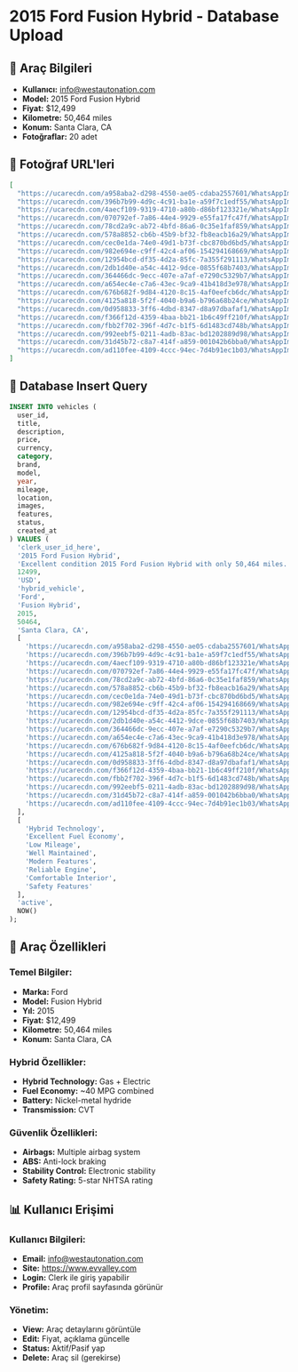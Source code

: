 # 2015 Ford Fusion Hybrid - Database Upload

## 🚗 Araç Bilgileri
- **Kullanıcı:** info@westautonation.com
- **Model:** 2015 Ford Fusion Hybrid
- **Fiyat:** $12,499
- **Kilometre:** 50,464 miles
- **Konum:** Santa Clara, CA
- **Fotoğraflar:** 20 adet

## 📸 Fotoğraf URL'leri
```json
[
  "https://ucarecdn.com/a958aba2-d298-4550-ae05-cdaba2557601/WhatsAppImage20250614at153454.jpeg",
  "https://ucarecdn.com/396b7b99-4d9c-4c91-ba1e-a59f7c1edf55/WhatsAppImage20250614at153455.jpeg",
  "https://ucarecdn.com/4aecf109-9319-4710-a80b-d86bf123321e/WhatsAppImage20250614at153512.jpeg",
  "https://ucarecdn.com/070792ef-7a86-44e4-9929-e55fa17fc47f/WhatsAppImage20250614at1535121.jpeg",
  "https://ucarecdn.com/78cd2a9c-ab72-4bfd-86a6-0c35e1faf859/WhatsAppImage20250614at153513.jpeg",
  "https://ucarecdn.com/578a8852-cb6b-45b9-bf32-fb8eacb16a29/WhatsAppImage20250614at153541.jpeg",
  "https://ucarecdn.com/cec0e1da-74e0-49d1-b73f-cbc870bd6bd5/WhatsAppImage20250614at153543.jpeg",
  "https://ucarecdn.com/982e694e-c9ff-42c4-af06-154294168669/WhatsAppImage20250614at153544.jpeg",
  "https://ucarecdn.com/12954bcd-df35-4d2a-85fc-7a355f291113/WhatsAppImage20250614at153546.jpeg",
  "https://ucarecdn.com/2db1d40e-a54c-4412-9dce-0855f68b7403/WhatsAppImage20250614at153547.jpeg",
  "https://ucarecdn.com/364466dc-9ecc-407e-a7af-e7290c5329b7/WhatsAppImage20250614at1536232.jpeg",
  "https://ucarecdn.com/a654ec4e-c7a6-43ec-9ca9-41b418d3e978/WhatsAppImage20250614at1536233.jpeg",
  "https://ucarecdn.com/676b682f-9d84-4120-8c15-4af0eefcb6dc/WhatsAppImage20250614at153623.jpeg",
  "https://ucarecdn.com/4125a818-5f2f-4040-b9a6-b796a68b24ce/WhatsAppImage20250614at1536231.jpeg",
  "https://ucarecdn.com/0d958833-3ff6-4dbd-8347-d8a97dbafaf1/WhatsAppImage20250614at1536241.jpeg",
  "https://ucarecdn.com/f366f12d-4359-4baa-bb21-1b6c49ff210f/WhatsAppImage20250614at1536242.jpeg",
  "https://ucarecdn.com/fbb2f702-396f-4d7c-b1f5-6d1483cd748b/WhatsAppImage20250614at153624.jpeg",
  "https://ucarecdn.com/992eebf5-0211-4adb-83ac-bd1202889d98/WhatsAppImage20250614at1536251.jpeg",
  "https://ucarecdn.com/31d45b72-c8a7-414f-a859-001042b6bba0/WhatsAppImage20250614at153625.jpeg",
  "https://ucarecdn.com/ad110fee-4109-4ccc-94ec-7d4b91ec1b03/WhatsAppImage20250614at1536252.jpeg"
]
```

## 🔧 Database Insert Query

```sql
INSERT INTO vehicles (
  user_id,
  title,
  description,
  price,
  currency,
  category,
  brand,
  model,
  year,
  mileage,
  location,
  images,
  features,
  status,
  created_at
) VALUES (
  'clerk_user_id_here',
  '2015 Ford Fusion Hybrid',
  'Excellent condition 2015 Ford Fusion Hybrid with only 50,464 miles. This well-maintained hybrid sedan offers exceptional fuel efficiency and modern features. Perfect for eco-conscious drivers looking for a reliable and economical vehicle.',
  12499,
  'USD',
  'hybrid_vehicle',
  'Ford',
  'Fusion Hybrid',
  2015,
  50464,
  'Santa Clara, CA',
  [
    'https://ucarecdn.com/a958aba2-d298-4550-ae05-cdaba2557601/WhatsAppImage20250614at153454.jpeg',
    'https://ucarecdn.com/396b7b99-4d9c-4c91-ba1e-a59f7c1edf55/WhatsAppImage20250614at153455.jpeg',
    'https://ucarecdn.com/4aecf109-9319-4710-a80b-d86bf123321e/WhatsAppImage20250614at153512.jpeg',
    'https://ucarecdn.com/070792ef-7a86-44e4-9929-e55fa17fc47f/WhatsAppImage20250614at1535121.jpeg',
    'https://ucarecdn.com/78cd2a9c-ab72-4bfd-86a6-0c35e1faf859/WhatsAppImage20250614at153513.jpeg',
    'https://ucarecdn.com/578a8852-cb6b-45b9-bf32-fb8eacb16a29/WhatsAppImage20250614at153541.jpeg',
    'https://ucarecdn.com/cec0e1da-74e0-49d1-b73f-cbc870bd6bd5/WhatsAppImage20250614at153543.jpeg',
    'https://ucarecdn.com/982e694e-c9ff-42c4-af06-154294168669/WhatsAppImage20250614at153544.jpeg',
    'https://ucarecdn.com/12954bcd-df35-4d2a-85fc-7a355f291113/WhatsAppImage20250614at153546.jpeg',
    'https://ucarecdn.com/2db1d40e-a54c-4412-9dce-0855f68b7403/WhatsAppImage20250614at153547.jpeg',
    'https://ucarecdn.com/364466dc-9ecc-407e-a7af-e7290c5329b7/WhatsAppImage20250614at1536232.jpeg',
    'https://ucarecdn.com/a654ec4e-c7a6-43ec-9ca9-41b418d3e978/WhatsAppImage20250614at1536233.jpeg',
    'https://ucarecdn.com/676b682f-9d84-4120-8c15-4af0eefcb6dc/WhatsAppImage20250614at153623.jpeg',
    'https://ucarecdn.com/4125a818-5f2f-4040-b9a6-b796a68b24ce/WhatsAppImage20250614at1536231.jpeg',
    'https://ucarecdn.com/0d958833-3ff6-4dbd-8347-d8a97dbafaf1/WhatsAppImage20250614at1536241.jpeg',
    'https://ucarecdn.com/f366f12d-4359-4baa-bb21-1b6c49ff210f/WhatsAppImage20250614at1536242.jpeg',
    'https://ucarecdn.com/fbb2f702-396f-4d7c-b1f5-6d1483cd748b/WhatsAppImage20250614at153624.jpeg',
    'https://ucarecdn.com/992eebf5-0211-4adb-83ac-bd1202889d98/WhatsAppImage20250614at1536251.jpeg',
    'https://ucarecdn.com/31d45b72-c8a7-414f-a859-001042b6bba0/WhatsAppImage20250614at153625.jpeg',
    'https://ucarecdn.com/ad110fee-4109-4ccc-94ec-7d4b91ec1b03/WhatsAppImage20250614at1536252.jpeg'
  ],
  [
    'Hybrid Technology',
    'Excellent Fuel Economy',
    'Low Mileage',
    'Well Maintained',
    'Modern Features',
    'Reliable Engine',
    'Comfortable Interior',
    'Safety Features'
  ],
  'active',
  NOW()
);
```

## 🎯 Araç Özellikleri

### Temel Bilgiler:
- **Marka:** Ford
- **Model:** Fusion Hybrid
- **Yıl:** 2015
- **Fiyat:** $12,499
- **Kilometre:** 50,464 miles
- **Konum:** Santa Clara, CA

### Hybrid Özellikler:
- **Hybrid Technology:** Gas + Electric
- **Fuel Economy:** ~40 MPG combined
- **Battery:** Nickel-metal hydride
- **Transmission:** CVT

### Güvenlik Özellikleri:
- **Airbags:** Multiple airbag system
- **ABS:** Anti-lock braking
- **Stability Control:** Electronic stability
- **Safety Rating:** 5-star NHTSA rating

## 📊 Kullanıcı Erişimi

### Kullanıcı Bilgileri:
- **Email:** info@westautonation.com
- **Site:** https://www.evvalley.com
- **Login:** Clerk ile giriş yapabilir
- **Profile:** Araç profil sayfasında görünür

### Yönetim:
- **View:** Araç detaylarını görüntüle
- **Edit:** Fiyat, açıklama güncelle
- **Status:** Aktif/Pasif yap
- **Delete:** Araç sil (gerekirse)
